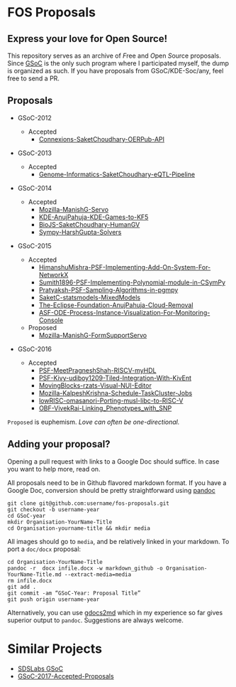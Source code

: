 # FOS Proposals
## Express your love for Open Source!

This repository serves as an archive of *F*ree and *O*pen *S*ource proposals.
Since [GSoC](https://developers.google.com/open-source/soc/?csw=1) is the only such 
program where I participated myself, the dump is organized as such.
If you have proposals from GSoC/KDE-Soc/any, feel free to send a PR.


## Proposals

- GSoC-2012
	- Accepted
		- [Connexions-SaketChoudhary-OERPub-API](GSoC-2012/Accepted/Connexions-SaketChoudhary-OERPub-API/Connexions-SaketChoudhary-OERPub-API.md)
- GSoC-2013
	- Accepted
		- [Genome-Informatics-SaketChoudhary-eQTL-Pipeline](GSoC-2013/Accepted/Genome-Informatics-SaketChoudhary-eQTL-Pipeline/Genome-Informatics-SaketChoudhary-eQTL-Pipeline.md)
- GSoC-2014
	- Accepted
		- [Mozilla-ManishG-Servo](GSoC-2014/Accepted/Mozilla-ManishG-Servo/Mozilla-ManishG-Servo.md)
		- [KDE-AnujPahuja-KDE-Games-to-KF5](GSoC-2014/Accepted/KDE-AnujPahuja-KDE-Games-to-KF5/GSoC-KDE.md)
		- [BioJS-SaketChoudhary-HumanGV](GSoC-2014/Accepted/BioJS-SaketChoudhary-HumanGV/BioJS-SaketChoudhary-HumanGV.md)
		- [Sympy-HarshGupta-Solvers](GSoC-2014/Accepted/Sympy-HarshGupta-Solvers/Sympy-HarshGupta-Solvers.md)

- GSoC-2015
	- Accepted
		- [HimanshuMishra-PSF-Implementing-Add-On-System-For-NetworkX](GSoC-2015/Accepted/HimanshuMishra-PSF-Implementing-Add-On-System-For-NetworkX/GSoC-2015-Application-Himanshu-Mishra-Add-on-System-for-NetworkX.md)
		- [Sumith1896-PSF-Implementing-Polynomial-module-in-CSymPy](GSoC-2015/Accepted/Sumith1896-PSF-Implementing-Polynomial-module-in-CSymPy/GSoC-2015-Application-Sumith-Implementing-polynomial-module-in-CSymPy.md)
		- [Pratyaksh-PSF-Sampling-Algorithms-in-pgmpy](GSoC-2015/Accepted/Pratyaksh-PSF-Sampling-Algorithms-in-pgmpy/Pratyaksh-PSF-Sampling-Algorithms-in-pgmpy.md)
		- [SaketC-statsmodels-MixedModels](GSoC-2015/Accepted/SaketC-statsmodels-MixedModels/SaketC-statsmodels-MixedModels.md)
		- [The-Eclipse-Foundation-AnujPahuja-Cloud-Removal](GSoC-2015/Accepted/The-Eclipse-Foundation-AnujPahuja-Cloud-Removal/GSoC-GeoTrellis.md)
		- [ASF-ODE-Process-Instance-Visualization-For-Monitoring-Console](GSoC-2015/Accepted/kamdjouduplex-ASF-ODE-Process-Instance-Visualization-For-Monitoring-Console/kamdjouduplex-ASF-ODE-Process-Instance-Visualization-For-Monitoring-Console.md)
	- Proposed
		- [Mozilla-ManishG-FormSupportServo](GSoC-2015/Proposed/Mozilla-ManishG-FormSupportServo/Mozilla-ManishG-FormSupportServo.md)
- GSoC-2016
	- Accepted
		- [PSF-MeetPragneshShah-RISCV-myHDL](GSoC-2016/Accepted/PSF-MeetPragneshShah-RISCV-myHDL/PSF-MeetPragneshShah-RISCV-myhdl.md)
		- [PSF-Kivy-udiboy1209-Tiled-Integration-With-KivEnt](GSoC-2016/Accepted/PSF-Kivy-udiboy1209-Tiled-Integration-With-KivEnt/PSF-Kivy-udiboy1209-Tiled-Integration-With-KivEnt.md)
		- [MovingBlocks-rzats-Visual-NUI-Editor](GSoC-2016/Accepted/MovingBlocks-rzats-Visual-NUI-Editor/MovingBlocks-rzats-Visual-NUI-Editor.md)
		- [Mozilla-KalpeshKrishna-Schedule-TaskCluster-Jobs](GSoC-2016/Accepted/Mozilla-KalpeshKrishna-Schedule-TaskCluster-Jobs/Mozilla-KalpeshKrishna-Schedule-TaskCluster-Jobs.md)
		- [lowRISC-omasanori-Porting-musl-libc-to-RISC-V](GSoC-2016/Accepted/lowRISC-omasanori-Porting-musl-libc-to-RISC-V/lowRISC-omasanori-Porting-musl-libc-to-RISC-V.md)
        - [OBF-VivekRai-Linking_Phenotypes_with_SNP](GSoC-2016/Accepted/OBF-VivekRai-Linking_Phenotypes_with_SNP/OBF-VivekRai-Linking_Phenotypes_with_SNP.md)

`Proposed` is euphemism.
*Love can often be one-directional.*

## Adding your proposal?

Opening a pull request with links to a Google Doc should suffice.
In case you want to help more, read on.


All proposals need to be in Github flavored markdown format.
If you have a Google Doc, conversion should be pretty straightforward
using [pandoc](http://johnmacfarlane.net/pandoc/README.html)



```
git clone git@github.com:username/fos-proposals.git
git checkout -b username-year
cd GSoC-year
mkdir Organisation-YourName-Title
cd Organisation-yourname-title && mkdir media
```

All images should go to `media`, and be relatively linked in your markdown.
To port a `doc/docx` proposal:

```
cd Organisation-YourName-Title
pandoc -r  docx infile.docx -w markdown_github -o Organisation-YourName-Title.md --extract-media=media
rm infile.docx
git add .
git commit -am “GSoC-Year: Proposal Title”
git push origin username-year
```

Alternatively, you can use [gdocs2md](https://github.com/mangini/gdocs2md)
which in my experience so far gives superior output to `pandoc`.
Suggestions are always welcome.


# Similar Projects

- [SDSLabs GSoC](https://blog.sdslabs.co/gsoc/)
- [GSoC-2017-Accepted-Proposals](https://github.com/saurabhshri/GSoC-2017-Accepted-Proposals)


